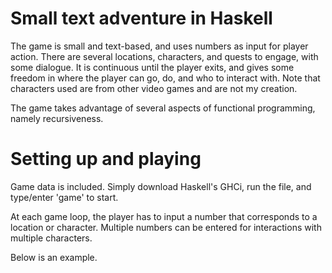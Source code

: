 # Small text adventure in Haskell

The game is small and text-based, and uses numbers as input for player action. There are several locations, characters, and quests to engage, with some dialogue. It is continuous until the player exits, and gives some freedom in where the player can go, do, and who to interact with. Note that characters used are from other video games and are not my creation.

The game takes advantage of several aspects of functional programming, namely recursiveness.

# Setting up and playing

Game data is included. Simply download Haskell's GHCi, run the file, and type/enter 'game' to start.

At each game loop, the player has to input a number that corresponds to a location or character. Multiple numbers can be entered for interactions with multiple characters.

Below is an example.
